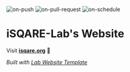 
  ![on-push](../../actions/workflows/on-push.yaml/badge.svg)
  ![on-pull-request](../../actions/workflows/on-pull-request.yaml/badge.svg)
  ![on-schedule](../../actions/workflows/on-schedule.yaml/badge.svg)

  # iSQARE-Lab's Website

  Visit **[isqare.org](http://isqare.org)** 🚀

  _Built with [Lab Website Template](https://greene-lab.gitbook.io/lab-website-template-docs)_
